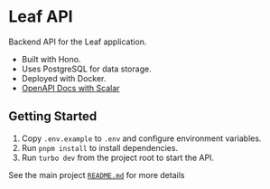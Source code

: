 # Leaf API

Backend API for the Leaf application.

* Built with Hono.
* Uses PostgreSQL for data storage.
* Deployed with Docker.
* [OpenAPI Docs with Scalar](https://api.leaf.gozman.xyz/api/reference)

## Getting Started

1. Copy `.env.example` to `.env` and configure environment variables.
2. Run `pnpm install` to install dependencies.
3. Run `turbo dev` from the project root to start the API.

See the main project [`README.md`](https://github.com/gozmanthefirst/leaf) for more details

